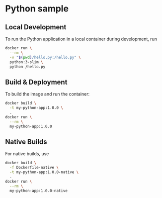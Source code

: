 # Python sample

## Local Development

To run the Python application in a local container during development, run

```bash
docker run \
  --rm \
  -v "$(pwd)/hello.py:/hello.py" \
  python:3-slim \
  python /hello.py
```

## Build & Deployment

To build the image and run the container:

```bash
docker build \
  -t my-python-app:1.0.0 \
  .
docker run \
  --rm \
  my-python-app:1.0.0
```

## Native Builds

For native builds, use

```bash
docker build \
  -f Dockerfile-native \
  -t my-python-app:1.0.0-native \
  .
docker run \
  --rm \
  my-python-app:1.0.0-native
```
